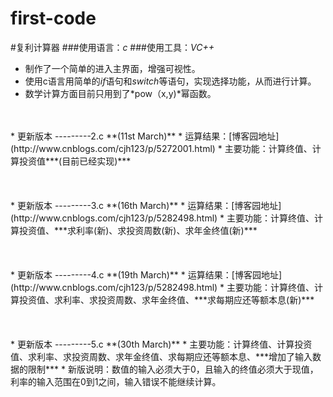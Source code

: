 # first-code
#复利计算器
###使用语言：*c*
###使用工具：*VC++*
</br>
* 制作了一个简单的进入主界面，增强可视性。
* 使用c语言用简单的*if*语句和*switch*等语句，实现选择功能，从而进行计算。
* 数学计算方面目前只用到了*pow（x,y)*幂函数。
</br>
  
</br>
* 更新版本 ---------2.c   **(11st March)**
* 运算结果：[博客园地址](http://www.cnblogs.com/cjh123/p/5272001.html) 
* 主要功能：计算终值、计算投资值***(目前已经实现)***
</br>
</br>
</br>
</br>
* 更新版本 ---------3.c   **(16th March)**
* 运算结果：[博客园地址](http://www.cnblogs.com/cjh123/p/5282498.html) 
* 主要功能：计算终值、计算投资值、***求利率(新)、求投资周数(新)、求年金终值(新)***
</br>
</br>
</br>
</br>
* 更新版本 ---------4.c   **(19th March)**
* 运算结果：[博客园地址](http://www.cnblogs.com/cjh123/p/5282498.html) 
* 主要功能：计算终值、计算投资值、求利率、求投资周数、求年金终值、***求每期应还等额本息(新)***
</br>
</br>
</br>
</br>
* 更新版本 ---------5.c   **(30th March)**
* 主要功能：计算终值、计算投资值、求利率、求投资周数、求年金终值、求每期应还等额本息、***增加了输入数据的限制***
* 新版说明：数值的输入必须大于0，且输入的终值必须大于现值，利率的输入范围在0到1之间，输入错误不能继续计算。
</br>
</br>
